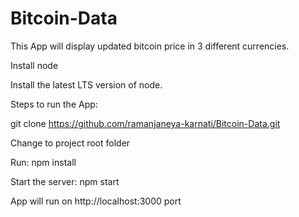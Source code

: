# Bitcoin-Data
This App will display updated bitcoin price in 3 different currencies.



Install node

Install the latest LTS version of node.

Steps to run the App:

git clone https://github.com/ramanjaneya-karnati/Bitcoin-Data.git

Change to project root folder

Run: npm install

Start the server:  npm start

App will run on http://localhost:3000 port
